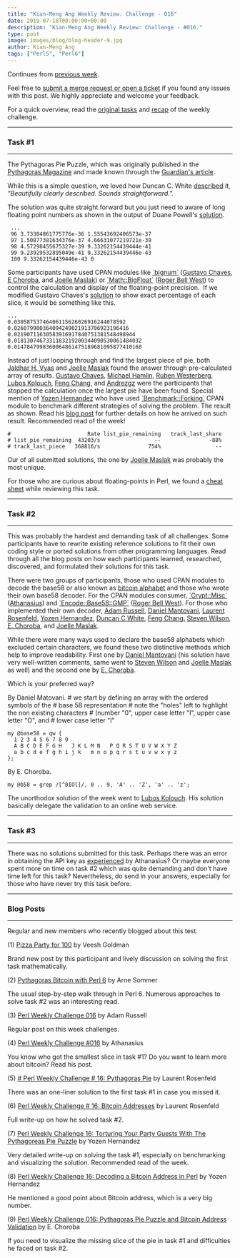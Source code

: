 ```yaml
---
title: "Kian-Meng Ang Weekly Review: Challenge - 016"
date: 2019-07-18T00:00:00+00:00
description: "Kian-Meng Ang Weekly Review: Challenge - #016."
type: post
image: images/blog/blog-header-9.jpg
author: Kian-Meng Ang
tags: ["Perl5", "Perl6"]
---
```


Continues from [previous week](https://perlweeklychallenge.org/blog/review-challenge-015/). 

Feel free to [submit a merge request or open a ticket](https://github.com/manwar/perlweeklychallenge) if you found any
issues with this post. We highly appreciate and welcome your feedback. 

For a quick overview, read the [original tasks](https://perlweeklychallenge.org/blog/perl-weekly-challenge-016/) and
[recap](https://perlweeklychallenge.org/blog/recap-challenge-016/) of the
weekly challenge. 

***
### Task #1
***

The Pythagoras Pie Puzzle, which was originally published in the [Pythagoras Magazine](https://pyth.eu/) and made known
through the [Guardian's article](https://www.theguardian.com/science/2017/jun/19/did-you-solve-it-pythagorass-best-puzzles).

While this is a simple question, we loved how Duncan C. White [described](https://github.com/manwar/perlweeklychallenge-club/blob/master/challenge-016/duncan-c-white/perl5/ch-1.pl) it, _"Beautifully clearly described. Sounds straightforward."._ 

The solution was quite straight forward but you just need to aware of long floating point numbers as shown in the output of Duane Powell's [solution](https://github.com/manwar/perlweeklychallenge-club/blob/master/challenge-016/duane-powell/perl5/ch-1.pl).

     ...
     96 3.73304861775776e-36 1.55543692406573e-37
     97 1.50877381634376e-37 4.66631077219721e-39
     98 4.57298455675327e-39 9.33262154439444e-41
     99 9.23929532895049e-41 9.33262154439446e-43
     100 9.33262154439446e-43 0

Some participants have used CPAN modules like [\`bignum\`](https://metacpan.org/pod/bignum) ([Gustavo Chaves](https://github.com/manwar/perlweeklychallenge-club/blob/master/challenge-016/gustavo-chaves/perl5/ch-1.pl), [E Choroba](https://github.com/manwar/perlweeklychallenge-club/blob/master/challenge-016/e-choroba/perl5/ch-1.pl), and [Joelle Maslak](https://github.com/manwar/perlweeklychallenge-club/blob/master/challenge-016/joelle-maslak/perl5/ch-1.pl)) or [\`Math::BigFloat\`](https://metacpan.org/pod/Math::BigFloat) ([Roger Bell West](https://github.com/manwar/perlweeklychallenge-club/blob/master/challenge-016/roger-bell-west/perl5/ch-1.pl)) to control the calculation and display of the floating-point precision.  If we modified Gustavo Chaves's [solution](https://github.com/manwar/perlweeklychallenge-club/blob/master/challenge-016/gustavo-chaves/perl5/ch-1.pl) to show exact percentage of each slice, it would be something like this.

    ...
    0.03058753746406115626026916244078592
    0.026079900364094249021913706923196416
    0.02190711630583916917840751381548498944
    0.0181307467331183219200344090530061484032
    0.0147847998360064861475189681095877410160

Instead of just looping through and find the largest piece of pie, both [Jaldhar H. Vyas](https://github.com/manwar/perlweeklychallenge-club/blob/master/challenge-016/jald%20%20%20%20%20%20har-h-vyas/perl5/ch-1.pl) and [Joelle Maslak](https://github.com/manwar/perlweeklychallenge-club/blob/master/challenge-016/joelle-maslak/perl5/ch-1.pl) found the answer through pre-calculated array of results. [Gustavo Chaves](https://github.com/manwar/perlweeklychallenge-club/blob/master/challenge-016/gustavo-chaves/perl5/ch-1.pl), [Michael Hamlin](https://github.com/manwar/perlweeklychallenge-club/blob/master/challenge-016/michael-hamlin/perl5/ch-1.pl), [Ruben Westerberg](https://github.com/manwar/perlweeklychallenge-club/blob/master/challenge-016/ruben-westerberg/perl5/ch-1.pl), [Lubos Kolouch](https://github.com/manwar/perlweeklychallenge-club/blob/master/challenge-016/lubos-kolouch/perl5/ch-1.pl), [Feng Chang](https://github.com/manwar/perlweeklychallenge-club/blob/master/challenge-016/feng-chang/perl5/ch-1.pl), and [Andrezgz](https://github.com/manwar/perlweeklychallenge-club/blob/master/challenge-016/andrezgz/perl5/ch-1.pl) were the participants that stopped the calculation once the largest pie have been found. Special mention of [Yozen Hernandez](https://github.com/manwar/perlweeklychallenge-club/blob/master/challenge-016/yozen-hernandez/perl5/ch-1.pl) who have used [\`Benchmark::Forking\`](https://metacpan.org/pod/Benchmark::Forking) CPAN module to benchmark different strategies of solving the problem. The result as shown. Read his [blog post](https://yzhernand.github.io/posts/perl-weekly-challenge-16-1/) for further details on how he arrived on such result. Recommended read of the week!

    #                        Rate list_pie_remaining   track_last_share
    # list_pie_remaining  43203/s                 --               -88%
    # track_last_piece   368816/s               754%                 --

Our of all submitted solutions, the one by [Joelle Maslak](https://github.com/manwar/perlweeklychallenge-club/blob/master/challenge-016/joelle-maslak/perl5/ch-1.pl)
was probably the most unique. 

For those who are curious about floating-points in Perl, we found a [cheat sheet](https://floating-point-gui.de/languages/perl/) while reviewing this task. 

***
### Task #2
***

This was probably the hardest and demanding task of all challenges. Some
participants have to rewrite existing reference solutions to fit their own
coding style or ported solutions from other programming languages. Read
through all the blog posts on how each participants learned, researched,
discovered, and formulated their solutions for this task.

There were two groups of participants, those who used CPAN modules to decode the base58 or also known as [bitcoin alphabet](https://en.bitcoin.it/wiki/Base58Check_encoding) and those who wrote their own base58 decoder. For the CPAN modules consumer, [\`Crypt::Misc\`](https://metacpan.org/pod/release/MIK/CryptX-0.056/lib/Crypt/Misc.pm) ([Athanasius](https://github.com/manwar/perlweeklychallenge-club/blob/master/challenge-016/athanasius/perl5/ch-2.pl)) and [\`Encode::Base58::GMP\`](https://metacpan.org/pod/Encode::Base58::GMP) ([Roger Bell West](https://github.com/manwar/perlweeklychallenge-club/blob/master/challenge-016/roger-bell-west/perl5/ch-2.pl)). For those who implemented their own decoder, [Adam Russell](https://github.com/manwar/perlweeklychallenge-club/blob/master/challenge-016/adam-russell/perl5/ch-2.pl), [Daniel Mantovani](https://github.com/manwar/perlweeklychallenge-club/blob/master/challenge-016/daniel-mantovani/perl5/ch-2.pl), [Laurent Rosenfeld](https://github.com/manwar/perlweeklychallenge-club/blob/master/challenge-016/laurent-rosenfeld/perl5/ch-2.pl), [Yozen Hernandez](https://github.com/manwar/perlweeklychallenge-club/blob/master/challenge-016/yozen-hernandez/perl5/ch-2.pl), [Duncan C White](https://github.com/manwar/perlweeklychallenge-club/blob/master/challenge-016/duncan-c-white/perl5/ch-2.pl), [Feng Chang,](https://github.com/manwar/perlweeklychallenge-club/blob/master/challenge-016/feng-chang/perl5/ch-2.pl) [Steven Wilson](https://github.com/manwar/perlweeklychallenge-club/blob/master/challenge-016/steven-wilson/perl5/ch-2.pl), [E. Choroba](https://github.com/manwar/perlweeklychallenge-club/blob/master/challenge-016/e-choroba/perl5/ch-2.pl), and [Joelle Maslak](https://github.com/manwar/perlweeklychallenge-club/blob/master/challenge-016/joelle-maslak/perl5/ch-2.pl).

While there were many ways used to declare the base58 alphabets which excluded certain characters, we found these two distinctive methods which help to improve readability. First one by [Daniel Mantovani](https://github.com/manwar/perlweeklychallenge-club/blob/master/challenge-016/daniel-mantovani/perl5/ch-2.pl) (his solution have very well-written comments, same went to [Steven
Wilson](https://github.com/manwar/perlweeklychallenge-club/blob/master/challenge-016/steven-wilson/perl5/ch-2.pl) and [Joelle Maslak](https://github.com/manwar/perlweeklychallenge-club/blob/master/challenge-016/joelle-maslak/perl5/ch-2.pl)
as well) and the second one by [E. Choroba](https://github.com/manwar/perlweeklychallenge-club/blob/master/challenge-016/e-choroba/perl5/ch-2.pl).

Which is your preferred way? 

By Daniel Matovani.
    # we start by defining an array with the ordered symbols of the
    # base 58 representation
    # note the "holes" left to highlight the non existing characters
    # (number "0", upper case letter "I", upper case letter "O", and
    # lower case letter "l"
      
    my @base58 = qw { 
      1 2 3 4 5 6 7 8 9
      A B C D E F G H   J K L M N   P Q R S T U V W X Y Z
      a b c d e f g h i j k   m n o p q r s t u v w x y z
    };
    
By E. Choroba.

    my @b58 = grep /[^0IOl]/, 0 .. 9, 'A' .. 'Z', 'a' .. 'z';
    

The unorthodox solution of the week went to [Lubos Kolouch](https://github.com/manwar/perlweeklychallenge-club/blob/master/challenge-016/lubos-kolouch/perl5/ch-2.pl). His solution basically delegate the validation to an online web service. 

***
### Task #3
***
There was no solutions submitted for this task. Perhaps there was an error in obtaining the API key as [experienced](http://blogs.perl.org/users/athanasius/2019/07/perl-weekly-challenge-016.html) by Athanasius? Or maybe everyone spent more on time on task #2 which was quite demanding and don't have time left for this task? Nevertheless, do send in your answers, especially for those who have never try this task before. 

***
### Blog Posts
***

Regular and new members who recently blogged about this test. 

(1) [Pizza Party for 100](http://blogs.perl.org/users/veesh/2019/07/pizza-party-for-100.html) by Veesh Goldman 


Brand new post by this participant and lively discussion on solving the first task mathematically. 


(2) [Pythagoras Bitcoin with Perl 6](https://perl6.eu/pythagoras-bitcoin.html) by Arne Sommer 


The usual step-by-step walk through in Perl 6. Numerous approaches to solve task #2 was an interesting read. 


(3) [Perl Weekly Challenge 016](https://adamcrussell.livejournal.com/5613.html) by Adam Russell 


Regular post on this week challenges. 

(4) [Perl Weekly Challenge #016](http://blogs.perl.org/users/athanasius/2019/07/perl-weekly-challenge-016.html) by Athanasius 


You know who got the smallest slice in task #1? Do you want to learn more about bitcoin? Read his post. 

(5) [\# Perl Weekly Challenge # 16: Pythagoras Pie](http://blogs.perl.org/users/laurent_r/2019/07/-perl-weekly-challenge-16-pythagoras-pie.html) by Laurent Rosenfeld 


There was an one-liner solution to the first task #1 in case you missed it. 

(6) [Perl Weekly Challenge # 16: Bitcoin Addresses](http://blogs.perl.org/users/laurent_r/2019/07/perl-weekly-challenge-16-bitcoin-addresses.html) by Laurent Rosenfeld 


Full write-up on how he solved task #2. 

(7) [Perl Weekly Challenge 16: Torturing Your Party Guests With The Pythagoreas Pie Puzzle](https://yzhernand.github.io/posts/perl-weekly-challenge-16-1/) by Yozen Hernandez 


Very detailed write-up on solving the task #1, especially on benchmarking and visualizing the solution. Recommended read of the week. 

(8) [Perl Weekly Challenge 16: Decoding a Bitcoin Address in Perl](https://yzhernand.github.io/posts/perl-weekly-challenge-16-2/) by Yozen Hernandez 


He mentioned a good point about Bitcoin address, which is a very big number. 

(9) [Perl Weekly Challenge 016: Pythagoras Pie Puzzle and Bitcoin Address Validation](http://blogs.perl.org/users/e_choroba/2019/07/perl-weekly-challenge-016-pythagoras-pie-puzzle-and-bitcoin-address-validation.html) by E. Choroba 


If you need to visualize the missing slice of the pie in task #1 and difficulties he faced on task #2.